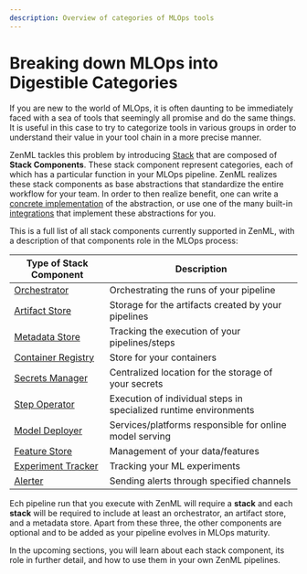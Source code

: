 ```yaml
---
description: Overview of categories of MLOps tools
---
```


# Breaking down MLOps into Digestible Categories

If you are new to the world of MLOps, it is often daunting to be immediately faced 
with a sea of tools that seemingly all promise and do the same things. It is useful 
in this case to try to categorize tools in various groups in order to understand 
their value in your tool chain in a more precise manner.

ZenML tackles this problem by introducing [Stack](../developer-guide/stacks-profiles-repositories/stacks_profiles_repositories.md) 
that are composed of **Stack Components**. These stack component represent categories, each of which 
has a particular function in your MLOps pipeline. ZenML realizes these stack components as base abstractions 
that standardize the entire workflow for your team. In order to then realize benefit, one can write a 
[concrete implementation](../developer-guide/advanced-concepts/) of the abstraction, or 
use one of the many built-in [integrations](integrations.md) that implement these abstractions for you.

This is a full list of all stack components currently supported in ZenML, with a description 
of that components role in the MLOps process:

| **Type of Stack Component**                 | **Description**                                                   |
|---------------------------------------------|-------------------------------------------------------------------|
| [Orchestrator](orchestrators/overview.md)             | Orchestrating the runs of your pipeline                           |
| [Artifact Store](artifact-stores/overview.md)         | Storage for the artifacts created by your pipelines               |
| [Metadata Store](metadata-stores/overview.md)         | Tracking the execution of your pipelines/steps                    |
| [Container Registry](container-registries/overview.md) | Store for your containers                                         |
| [Secrets Manager](secrets-managers/overview.md)       | Centralized location for the storage of your secrets              |
| [Step Operator](step-operators/overview.md)           | Execution of individual steps in specialized runtime environments |
| [Model Deployer](model-deployers/overview.md)         | Services/platforms responsible for online model serving           |
| [Feature Store](feature-stores/overview.md)           | Management of your data/features                                  |
| [Experiment Tracker](experiment-trackers/overview.md) | Tracking your ML experiments                                      |
| [Alerter](alerters/overview.md)                       | Sending alerts through specified channels                         |

Ech pipeline run that you execute with ZenML will require a **stack** and each **stack** will be required to include at least an orchestrator, an artifact store, and a metadata store. Apart from these three, the other components are optional and to be added as your pipeline evolves in 
MLOps maturity.

In the upcoming sections, you will learn about each stack component, its role in further detail, and how to use them in 
your own ZenML pipelines.